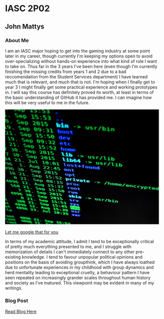 # IASC 2P02
## John Mattys

### About Me

I am an IASC major hoping to get into the gaming industry at some point later in my career, though currently I'm keeping my options open to avoid over-specializing without hands-on experience into what kind of role I want to take on. Thus far in the 3 years I've been here (even though I'm currently finishing the missing credits from years 1 and 2 due to a bad reccomendation from the Student Services department) I have learned much that is relevant, and much that is not. I'm hoping when I finally get to year 3 I might finally get some practical experience and working prototypes in. I will say this course has definitely proved its worth, at least in terms of the basic understanding of GitHub it has provided me. I can imagine how this will be very useful to me in the future. 

![](images/hacking-1685092_1920.jpg)

[Let me google that for you](https://www.google.ca/?gfe_rd=cr&ei=aIKHWPyLMqSC8QfklrnoBg)

In terms of my academic attitude, I admit I tend to be exceptionally critical of pretty much everything presented to me, and I struggle with memorization of details I can't immediately connect to any other pre-existing knowledge. I tend to favour unpopular political opinions and positions on the basis of avoiding groupthink, which I have always loathed due to unfortunate experiences in my childhood with group dynamics and herd mentality leading to exceptional cruelty, a behaviour pattern I have seen repeated on increasingly grander scales throughout human history and society as I've matured. This viewpoint may be evident in many of my writings.

### Blog Post

[Read Blog Here](blog.md)
